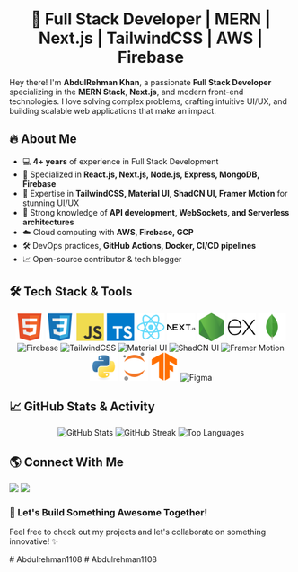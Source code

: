 <!DOCTYPE html>
<html lang="en">
<head>
    <meta charset="UTF-8">
    <meta name="viewport" content="width=device-width, initial-scale=1.0">
   
</head>
<body>

<h1 style="text-align:center;">🚀 Full Stack Developer | MERN | Next.js | TailwindCSS | AWS | Firebase</h1>

<p>Hey there! I'm <strong>AbdulRehman Khan</strong>, a passionate <strong>Full Stack Developer</strong> specializing in the <strong>MERN Stack</strong>, <strong>Next.js</strong>, and modern front-end technologies. I love solving complex problems, crafting intuitive UI/UX, and building scalable web applications that make an impact.</p>

<h2>🔥 About Me</h2>
<ul>
    <li>💻 <strong>4+ years</strong> of experience in Full Stack Development</li>
    <li>🚀 Specialized in <strong>React.js, Next.js, Node.js, Express, MongoDB, Firebase</strong></li>
    <li>🎨 Expertise in <strong>TailwindCSS, Material UI, ShadCN UI, Framer Motion</strong> for stunning UI/UX</li>
    <li>🔗 Strong knowledge of <strong>API development, WebSockets, and Serverless architectures</strong></li>
    <li>☁️ Cloud computing with <strong>AWS, Firebase, GCP</strong></li>
    <li>🛠 DevOps practices, <strong>GitHub Actions, Docker, CI/CD pipelines</strong></li>
    <li>📈 Open-source contributor & tech blogger</li>
</ul>

<h2>🛠️ Tech Stack & Tools</h2>
<div class="tech-icons" align="center">
    <img src="https://raw.githubusercontent.com/devicons/devicon/master/icons/html5/html5-original.svg" width="50" height="50" alt="HTML5"/>
    <img src="https://raw.githubusercontent.com/devicons/devicon/master/icons/css3/css3-original.svg" width="50" height="50" alt="CSS3"/>
    <img src="https://raw.githubusercontent.com/devicons/devicon/master/icons/javascript/javascript-original.svg" width="50" height="50" alt="JavaScript"/>
    <img src="https://raw.githubusercontent.com/devicons/devicon/master/icons/typescript/typescript-original.svg" width="50" height="50" alt="TypeScript"/>
    <img src="https://raw.githubusercontent.com/devicons/devicon/master/icons/react/react-original.svg" width="50" height="50" alt="React.js"/>
    <img src="https://raw.githubusercontent.com/devicons/devicon/master/icons/nextjs/nextjs-original-wordmark.svg" width="50" height="50" alt="Next.js"/>
    <img src="https://raw.githubusercontent.com/devicons/devicon/master/icons/nodejs/nodejs-original.svg" width="50" height="50" alt="Node.js"/>
    <img src="https://raw.githubusercontent.com/devicons/devicon/master/icons/express/express-original.svg" width="50" height="50" alt="Express.js"/>
    <img src="https://raw.githubusercontent.com/devicons/devicon/master/icons/mongodb/mongodb-original.svg" width="50" height="50" alt="MongoDB"/>
    <img src="https://www.vectorlogo.zone/logos/firebase/firebase-icon.svg" width="50" height="50" alt="Firebase"/>
    <img src="https://cdn.worldvectorlogo.com/logos/tailwindcss.svg" width="50" height="50" alt="TailwindCSS"/>
    <img src="https://cdn.worldvectorlogo.com/logos/material-ui-1.svg" width="50" height="50" alt="Material UI"/>
    <img src="https://encrypted-tbn0.gstatic.com/images?q=tbn:ANd9GcRzwGlVZZHk0G-kljseVfcQ2u02c50DDWLDjVrcpCodmpx2OPI600m78uY&s" width="50" height="50" alt="ShadCN UI"/>
    <img src="https://www.vectorlogo.zone/logos/framer/framer-icon.svg" width="50" height="50" alt="Framer Motion"/>
    <img src="https://raw.githubusercontent.com/devicons/devicon/master/icons/python/python-original.svg" width="50" height="50" alt="Python"/>
    <img src="https://raw.githubusercontent.com/devicons/devicon/master/icons/jupyter/jupyter-original.svg" width="50" height="50" alt="Jupyter Notebook"/>
    <img src="https://raw.githubusercontent.com/devicons/devicon/master/icons/tensorflow/tensorflow-original.svg" width="50" height="50" alt="TensorFlow"/>
    <img src="https://www.vectorlogo.zone/logos/figma/figma-icon.svg" width="50" height="50" alt="Figma"/>
</div>

<h2>📈 GitHub Stats & Activity</h2>
<div class="stats" align="center">
    <img src="https://github-readme-stats.vercel.app/api?username=AbdulRehman1108&show_icons=true&theme=radical&custom_title=My%20GitHub%20Stats&count_private=true&include_all_commits=true&hide_rank=false&line_height=28" alt="GitHub Stats" />
    <img src="https://github-readme-streak-stats.herokuapp.com/?user=AbdulRehman1108&theme=radical" alt="GitHub Streak" />
    <img src="https://github-readme-stats.vercel.app/api/top-langs/?username=AbdulRehman1108&layout=compact&theme=radical&langs_count=10&custom_title=Most%20Used%20Languages&hide=php&langs=JavaScript,TypeScript,HTML,CSS,Python,Jupyter%20Notebook,Bash,C++,Go,Rust,TensorFlow" alt="Top Languages" />
</div>

<h2>🌎 Connect With Me</h2>
<p>
    <a href="https://linkedin.com/in/abdulrehman1108" target="_blank"><img src="https://img.shields.io/badge/LinkedIn-blue?style=flat&logo=linkedin"/></a>
    <a href="mailto:abdulrehman1108@example.com" target="_blank"><img src="https://img.shields.io/badge/Email-red?style=flat&logo=gmail"/></a>
</p>

<h3>🚀 Let's Build Something Awesome Together!</h3>
<p>Feel free to check out my projects and let's collaborate on something innovative! ✨</p>

</body>
</html>

#   A b d u l r e h m a n 1 1 0 8 
 
 #   A b d u l r e h m a n 1 1 0 8 
 
 
